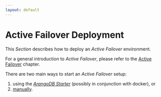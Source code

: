 ```yaml
---
layout: default
---
```

Active Failover Deployment
==========================

This _Section_ describes how to deploy an _Active Failover_ environment.

For a general introduction to _Active Failover_, please refer to the
[Active Failover](architecture-deploymentmodes-activefailover.html) chapter.

There are two main ways to start an _Active Failover_ setup:

1. using the [_ArangoDB Starter_](deployment-activefailover-usingthestarter.html) (possibly in conjunction with
docker), or
1. [manually](deployment-activefailover-manualstart.html).